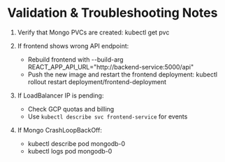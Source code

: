 # Validation & Troubleshooting Notes

1. Verify that Mongo PVCs are created:
   kubectl get pvc

2. If frontend shows wrong API endpoint:
   - Rebuild frontend with --build-arg REACT_APP_API_URL="http://backend-service:5000/api"
   - Push the new image and restart the frontend deployment:
     kubectl rollout restart deployment/frontend-deployment

3. If LoadBalancer IP is pending:
   - Check GCP quotas and billing
   - Use `kubectl describe svc frontend-service` for events

4. If Mongo CrashLoopBackOff:
   - kubectl describe pod mongodb-0
   - kubectl logs pod mongodb-0
